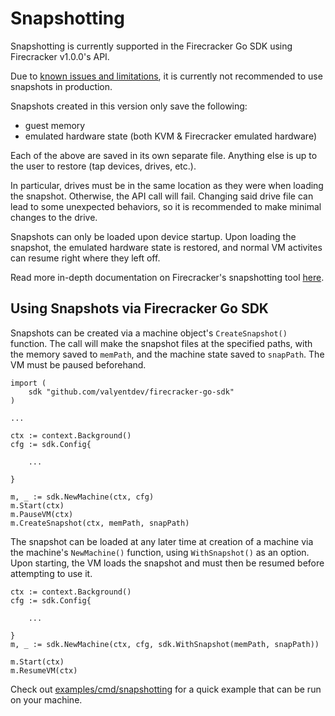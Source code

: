 # Snapshotting

Snapshotting is currently supported in the Firecracker Go SDK using Firecracker v1.0.0's API.

Due to [known issues and limitations](https://github.com/valyentdev/firecracker/blob/firecracker-v1.0/docs/snapshotting/snapshot-support.md#known-issues-and-limitations), it is currently not recommended to use snapshots in production.

Snapshots created in this version only save the following:

- guest memory
- emulated hardware state (both KVM & Firecracker emulated hardware)

Each of the above are saved in its own separate file. Anything else is up to the user to restore (tap devices, drives, etc.).

In particular, drives must be in the same location as they were when loading the snapshot. Otherwise, the API call will fail. Changing said drive file can lead to some unexpected behaviors, so it is recommended to make minimal changes to the drive.

Snapshots can only be loaded upon device startup. Upon loading the snapshot, the emulated hardware state is restored, and normal VM activites can resume right where they left off.

Read more in-depth documentation on Firecracker's snapshotting tool [here](https://github.com/valyentdev/firecracker/blob/firecracker-v1.0/docs/snapshotting/snapshot-support.md).

## Using Snapshots via Firecracker Go SDK

Snapshots can be created via a machine object's `CreateSnapshot()` function. The call will make the snapshot files at the specified paths, with the memory saved to `memPath`, and the machine state saved to `snapPath`. The VM must be paused beforehand.

```
import (
	sdk "github.com/valyentdev/firecracker-go-sdk"
)

...

ctx := context.Background()
cfg := sdk.Config{

    ...

}

m, _ := sdk.NewMachine(ctx, cfg)
m.Start(ctx)
m.PauseVM(ctx)
m.CreateSnapshot(ctx, memPath, snapPath)
```

The snapshot can be loaded at any later time at creation of a machine via the machine's `NewMachine()` function, using `WithSnapshot()` as an option. Upon starting, the VM loads the snapshot and must then be resumed before attempting to use it.

```
ctx := context.Background()
cfg := sdk.Config{

    ...

}
m, _ := sdk.NewMachine(ctx, cfg, sdk.WithSnapshot(memPath, snapPath))

m.Start(ctx)
m.ResumeVM(ctx)
```

Check out [examples/cmd/snapshotting](../examples/cmd/snapshotting) for a quick example that can be run on your machine.
